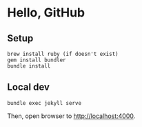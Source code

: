 # Hello, GitHub


## Setup

```
brew install ruby (if doesn't exist)
gem install bundler
bundle install
```

## Local dev

```
bundle exec jekyll serve
```

Then, open browser to <http://localhost:4000>.
